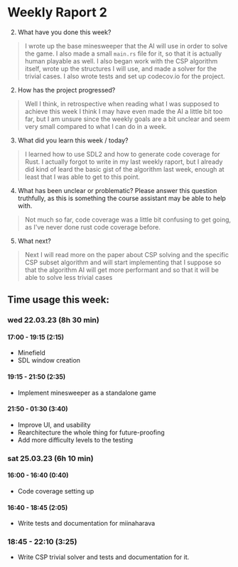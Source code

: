 # Weekly Raport 2
2. What have you done this week?
> I wrote up the base minesweeper that the AI will use in order to solve the
> game. I also made a small `main.rs` file for it, so that it is actually human
> playable as well. I also began work with the CSP algorithm itself, wrote up
> the structures I will use, and made a solver for the trivial cases. I also
> wrote tests and set up codecov.io for the project.

2. How has the project progressed?
> Well I think, in retrospective when reading what I was supposed to achieve
> this week I think I may have even made the AI a little bit too far, but I am
> unsure since the weekly goals are a bit unclear and seem very small compared
> to what I can do in a week.

3. What did you learn this week / today?
> I learned how to use SDL2 and how to generate code coverage for Rust. I
> actually forgot to write in my last weekly raport, but I already did kind of
> leard the basic gist of the algorithm last week, enough at least that I was
> able to get to this point.

4. What has been unclear or problematic? Please answer this question truthfully, as this is something the course assistant may be able to help with.
> Not much so far, code coverage was a little bit confusing to get going, as
> I've never done rust code coverage before.

5. What next?
> Next I will read more on the paper about CSP solving and the specific CSP
> subset algorithm and will start implementing that I suppose so that the
> algorithm AI will get more performant and so that it will be able to solve
> less trivial cases

## Time usage this week:

### wed 22.03.23 (8h 30 min)
#### 17:00 - 19:15 (2:15)
- Minefield
- SDL window creation
#### 19:15 - 21:50 (2:35)
- Implement minesweeper as a standalone game
#### 21:50 - 01:30 (3:40)
- Improve UI, and usability
- Rearchitecture the whole thing for future-proofing
- Add more difficulty levels to the testing

### sat 25.03.23 (6h 10 min)
#### 16:00 - 16:40 (0:40)
- Code coverage setting up

#### 16:40 - 18:45 (2:05)
- Write tests and documentation for miinaharava

### 18:45 - 22:10 (3:25)
- Write CSP trivial solver and tests and documentation for it.